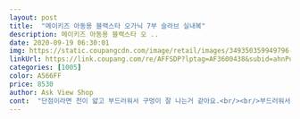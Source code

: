 ```yaml
---
layout: post 
title:  "메이키즈 아동용 블랙스타 오가닉 7부 슬라브 실내복" 
description: 메이키즈 아동용 블랙스타 오 ..
date: 2020-09-19 06:30:01 
img: https://static.coupangcdn.com/image/retail/images/349350359949796-dfdefe78-7966-4a02-bd4f-f19966586d3c.jpg 
linkUrl: https://link.coupang.com/re/AFFSDP?lptag=AF3600438&subid=ahnPublicAsk&pageKey=1247868872&itemId=2245914984&vendorItemId=70243334514&traceid=V0-113-e988ee4355d5d3e8 
categories: [1005] 
color: A566FF 
price: 8530 
author: Ask View Shop 
cont:  "단점이라면 천이 얇고 부드러워서 구멍이 잘 나는거 같아요.<br/><br/>부드러워서 아이들이 좋아해요.<br/><br/>잠옷처럼 부드러워요.<br/>2번째 구매했어요.<br/>아들이 예민한테  이게  부드럽고 좋다해서요<br/>재질이 부들 부들해서 좋아요.<br/>  여름 내복으로 쟈가드 보다 이게<br/>" 
---
```

